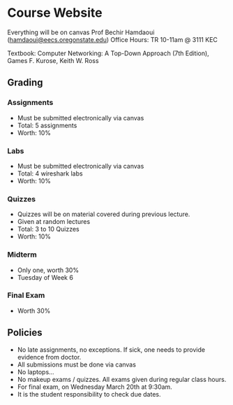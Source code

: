 # Course Website
Everything will be on canvas
Prof Bechir Hamdaoui (hamdaoui@eecs.oregonstate.edu)
Office Hours: TR 10-11am @ 3111 KEC

Textbook: Computer Networking: A Top-Down Approach (7th Edition), Games F. Kurose, Keith W. Ross


## Grading

### Assignments
* Must be submitted electronically via canvas
* Total: 5 assignments
* Worth: 10%

### Labs
* Must be submitted electronically via canvas
* Total: 4 wireshark labs
* Worth: 10%

### Quizzes
* Quizzes will be on material covered during previous lecture.
* Given at random lectures
* Total: 3 to 10 Quizzes
* Worth: 10%

### Midterm
* Only one, worth 30%
* Tuesday of Week 6

### Final Exam
* Worth 30%

## Policies

* No late assignments, no exceptions. If sick, one needs to provide evidence from doctor.
* All submissions must be done via canvas
* No laptops...
* No makeup exams / quizzes. All exams given during regular class hours.
* For final exam, on Wednesday March 20th at 9:30am.
* It is the student responsibility to check due dates.
